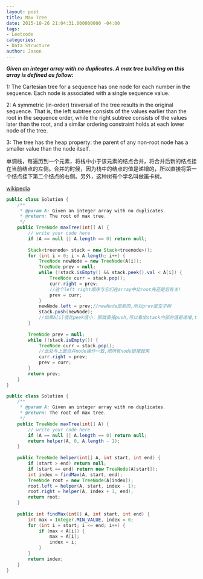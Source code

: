```yaml
---
layout: post
title: Max Tree
date: 2015-10-26 21:04:31.000000000 -04:00
tags:
- Leetcode
categories:
- Data Structure
author: Jason
---
```

<p><strong><em>Given an integer array with no duplicates. A max tree building on this array is defined as follow:</em></strong></p>

1: The Cartesian tree for a sequence has one node for each number in the sequence. Each node is associated with a single sequence value.</p>
2: A symmetric (in-order) traversal of the tree results in the original sequence. That is, the left subtree consists of the values earlier than the root in the sequence order, while the right subtree consists of the values later than the root, and a similar ordering constraint holds at each lower node of the tree.</p>
3: The tree has the heap property: the parent of any non-root node has a smaller value than the node itself.</p>
单调栈，每遍历到一个元素，将栈中小于该元素的结点合并，将合并后新的结点挂在当前结点的左侧。合并的时候，因为栈中的结点的值是递增的，所以直接将第一个结点挂下第二个结点的右侧。另外，这种树有个学名叫做笛卡树。</p>
<a href="https://en.wikipedia.org/wiki/Cartesian_tree">wikipedia</a></p>

``` java
public class Solution {
    /**
     * @param A: Given an integer array with no duplicates.
     * @return: The root of max tree.
     */
    public TreeNode maxTree(int[] A) {
        // write your code here
        if (A == null || A.length == 0) return null;
        
        Stack<treenode> stack = new Stack<treenode>();
        for (int i = 0; i < A.length; i++) {
            TreeNode newNode = new TreeNode(A[i]);
            TreeNode prev = null;
            while (!stack.isEmpty() && stack.peek().val < A[i]) {
                TreeNode curr = stack.pop();
                curr.right = prev;
                //这个left right顺序与它们在array中比root先还是后有关!
                prev = curr;               
            }
            newNode.left = prev;//newNode是新的,所以prev是左子树
            stack.push(newNode);
            //如果A[i]值比peek值小，那就直接push,可以看出stack内部的值是递增,top的值最小,bottom的值最大，所以最后的root是bottom node
        }
        
        TreeNode prev = null;
        while (!stack.isEmpty()) {
            TreeNode curr = stack.pop();
            //此处与上面合并node操作一致,把所有node链接起来
            curr.right = prev;
            prev = curr;
        }
        return prev;
    }
}
```
``` java
public class Solution {
    /**
     * @param A: Given an integer array with no duplicates.
     * @return: The root of max tree.
     */
    public TreeNode maxTree(int[] A) {
        // write your code here
        if (A == null || A.length == 0) return null;
        return helper(A, 0, A.length - 1);
    }
    
    public TreeNode helper(int[] A, int start, int end) {
        if (start > end) return null;
        if (start == end) return new TreeNode(A[start]);
        int index = findMax(A, start, end);
        TreeNode root = new TreeNode(A[index]);
        root.left = helper(A, start, index - 1);
        root.right = helper(A, index + 1, end);
        return root;
    }
    
    public int findMax(int[] A, int start, int end) {
        int max = Integer.MIN_VALUE, index = 0;
        for (int i = start; i <= end; i++) {
            if (max < A[i]) {
                max = A[i];
                index = i;
            }
        }
        return index;
    }
}
```
